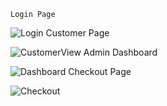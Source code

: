     Login Page

![Login](https://user-images.githubusercontent.com/104772373/223729523-006a9905-6559-4f90-a9d6-00d60e99c218.png)
    Customer Page

![CustomerView](https://user-images.githubusercontent.com/104772373/223729547-de64ef7c-60bf-4339-a3d5-2a502ebb9d52.png)
    Admin Dashboard

![Dashboard](https://user-images.githubusercontent.com/104772373/223729574-5c77c537-5868-4cf0-89f0-fca9d898b9df.png)
    Checkout Page

![Checkout](https://user-images.githubusercontent.com/104772373/223729602-723049e9-1c3c-40c2-ab01-3005445ff789.png)
